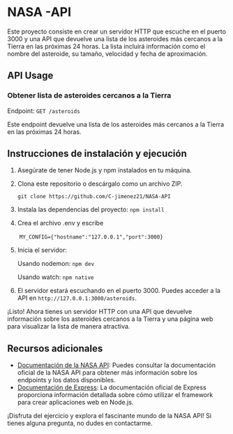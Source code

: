 # NASA -API

Este proyecto consiste en crear un servidor HTTP que escuche en el puerto 3000 y una API que devuelve una lista de los asteroides más cercanos a la Tierra en las próximas 24 horas. La lista incluirá información como el nombre del asteroide, su tamaño, velocidad y fecha de aproximación.

## API Usage

### Obtener lista de asteroides cercanos a la Tierra

Endpoint: `GET /asteroids`

Este endpoint devuelve una lista de los asteroides más cercanos a la Tierra en las próximas 24 horas.

## Instrucciones de instalación y ejecución

1. Asegúrate de tener Node.js y npm instalados en tu máquina.

2. Clona este repositorio o descárgalo como un archivo ZIP.

   `git clone https://github.com/C-jimenez21/NASA-API`

3. Instala las dependencias del proyecto: `npm install`

4. Crea el archivo .env y escribe

   ​	`MY_CONFIG={"hostname":"127.0.0.1","port":3000}`

5. Inicia el servidor:

   Usando nodemon: `npm dev`

   Usando watch: `npm native`

6. El servidor estará escuchando en el puerto 3000. Puedes acceder a la API en `http://127.0.0.1:3000/asteroids`.

¡Listo! Ahora tienes un servidor HTTP con una API que devuelve información sobre los asteroides cercanos a la Tierra y una página web para visualizar la lista de manera atractiva.

## Recursos adicionales

- [Documentación de la NASA API](https://api.nasa.gov/): Puedes consultar la documentación oficial de la NASA API para obtener más información sobre los endpoints y los datos disponibles.
- [Documentación de Express](https://expressjs.com/): La documentación oficial de Express proporciona información detallada sobre cómo utilizar el framework para crear aplicaciones web en Node.js.

¡Disfruta del ejercicio y explora el fascinante mundo de la NASA API! Si tienes alguna pregunta, no dudes en contactarme.